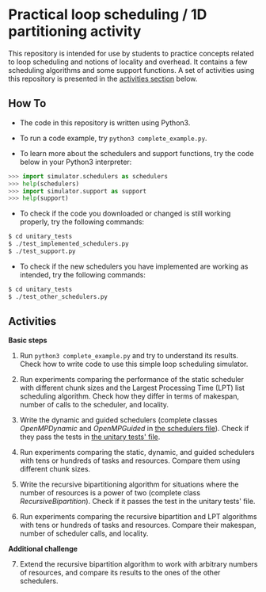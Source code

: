 # Practical loop scheduling / 1D partitioning activity

This repository is intended for use by students to practice concepts related to loop scheduling and notions of locality and overhead.
It contains a few scheduling algorithms and some support functions.
A set of activities using this repository is presented in the [activities section](#activities) below.

## How To

- The code in this repository is written using Python3.

- To run a code example, try `python3 complete_example.py`.

- To learn more about the schedulers and support functions, try the code below in your Python3 interpreter:

```python
>>> import simulator.schedulers as schedulers
>>> help(schedulers)
>>> import simulator.support as support
>>> help(support)
```

- To check if the code you downloaded or changed is still working properly, try the following commands:

```bash
$ cd unitary_tests
$ ./test_implemented_schedulers.py 
$ ./test_support.py
```

- To check if the new schedulers you have implemented are working as intended, try the following commands:

```bash
$ cd unitary_tests
$ ./test_other_schedulers.py 
```

## Activities

**Basic steps**

1. Run `python3 complete_example.py` and try to understand its results. Check how to write code to use this simple loop scheduling simulator.

2. Run experiments comparing the performance of the static scheduler with different chunk sizes and the Largest Processing Time (LPT) list scheduling algorithm.
Check how they differ in terms of makespan, number of calls to the scheduler, and locality.

3. Write the dynamic and guided schedulers (complete classes *OpenMPDynamic* and *OpenMPGuided* in [the schedulers file](simulator/schedulers.py)). Check if they pass the tests in [the unitary tests' file](unitary_tests/test_other_schedulers.py).

4. Run experiments comparing the static, dynamic, and guided schedulers with tens or hundreds of tasks and resources. Compare them using different chunk sizes.

5. Write the recursive bipartitioning algorithm for situations where the number of resources is a power of two (complete class *RecursiveBipartition*). Check if it passes the test in the unitary tests' file.

6. Run experiments comparing the recursive bipartition and LPT algorithms with tens or hundreds of tasks and resources. Compare their makespan, number of scheduler calls, and locality.

**Additional challenge**

7. Extend the recursive bipartition algorithm to work with arbitrary numbers of resources, and compare its results to the ones of the other schedulers.

